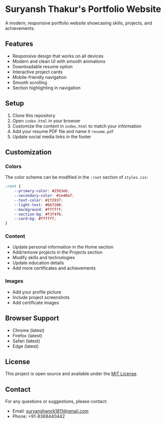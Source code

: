 # Suryansh Thakur's Portfolio Website

A modern, responsive portfolio website showcasing skills, projects, and achievements.

## Features

- Responsive design that works on all devices
- Modern and clean UI with smooth animations
- Downloadable resume option
- Interactive project cards
- Mobile-friendly navigation
- Smooth scrolling
- Section highlighting in navigation

## Setup

1. Clone this repository
2. Open `index.html` in your browser
3. Customize the content in `index.html` to match your information
4. Add your resume PDF file and name it `resume.pdf`
5. Update social media links in the footer

## Customization

### Colors
The color scheme can be modified in the `:root` section of `styles.css`:
```css
:root {
    --primary-color: #2563eb;
    --secondary-color: #1e40af;
    --text-color: #1f2937;
    --light-text: #6b7280;
    --background: #ffffff;
    --section-bg: #f3f4f6;
    --card-bg: #ffffff;
}
```

### Content
- Update personal information in the Home section
- Add/remove projects in the Projects section
- Modify skills and technologies
- Update education details
- Add more certificates and achievements

### Images
- Add your profile picture
- Include project screenshots
- Add certificate images

## Browser Support

- Chrome (latest)
- Firefox (latest)
- Safari (latest)
- Edge (latest)

## License

This project is open source and available under the [MIT License](LICENSE).

## Contact

For any questions or suggestions, please contact:
- Email: suryanshwork1811@gmail.com
- Phone: +91-8368440442 